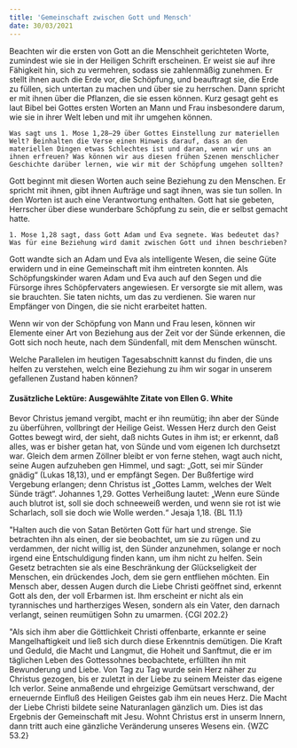 ```yaml
---
title: 'Gemeinschaft zwischen Gott und Mensch'
date: 30/03/2021
---
```


Beachten wir die ersten von Gott an die Menschheit gerichteten Worte, zumindest wie sie in der Heiligen Schrift erscheinen. Er weist sie auf ihre Fähigkeit hin, sich zu vermehren, sodass sie zahlenmäßig zunehmen. Er stellt ihnen auch die Erde vor, die Schöpfung, und beauftragt sie, die Erde zu füllen, sich untertan zu machen und über sie zu herrschen. Dann spricht er mit ihnen über die Pflanzen, die sie essen können. Kurz gesagt geht es laut Bibel bei Gottes ersten Worten an Mann und Frau insbesondere darum, wie sie in ihrer Welt leben und mit ihr umgehen können.

`Was sagt uns 1. Mose 1,28–29 über Gottes Einstellung zur materiellen Welt? Beinhalten die Verse einen Hinweis darauf, dass an den materiellen Dingen etwas Schlechtes ist und daran, wenn wir uns an ihnen erfreuen? Was können wir aus diesen frühen Szenen menschlicher Geschichte darüber lernen, wie wir mit der Schöpfung umgehen sollten?`

Gott beginnt mit diesen Worten auch seine Beziehung zu den Menschen. Er spricht mit ihnen, gibt ihnen Aufträge und sagt ihnen, was sie tun sollen. In den Worten ist auch eine Verantwortung enthalten. Gott hat sie gebeten, Herrscher über diese wunderbare Schöpfung zu sein, die er selbst gemacht hatte.

`1. Mose 1,28 sagt, dass Gott Adam und Eva segnete. Was bedeutet das? Was für eine Beziehung wird damit zwischen Gott und ihnen beschrieben?`

Gott wandte sich an Adam und Eva als intelligente Wesen, die seine Güte erwidern und in eine Gemeinschaft mit ihm eintreten konnten. Als Schöpfungskinder waren Adam und Eva auch auf den Segen und die Fürsorge ihres Schöpfervaters angewiesen. Er versorgte sie mit allem, was sie brauchten. Sie taten nichts, um das zu verdienen. Sie waren nur Empfänger von Dingen, die sie nicht erarbeitet hatten.

Wenn wir von der Schöpfung von Mann und Frau lesen, können wir Elemente einer Art von Beziehung aus der Zeit vor der Sünde erkennen, die Gott sich noch heute, nach dem Sündenfall, mit dem Menschen wünscht.

Welche Parallelen im heutigen Tagesabschnitt kannst du finden, die uns helfen zu verstehen, welch eine Beziehung zu ihm wir sogar in unserem gefallenen Zustand haben können?

#### Zusätzliche Lektüre: Ausgewählte Zitate von Ellen G. White

Bevor Christus jemand vergibt, macht er ihn reumütig; ihn aber der Sünde zu überführen, vollbringt der Heilige Geist. Wessen Herz durch den Geist Gottes bewegt wird, der sieht, daß nichts Gutes in ihm ist; er erkennt, daß alles, was er bisher getan hat, von Sünde und vom eigenen Ich durchsetzt war. Gleich dem armen Zöllner bleibt er von ferne stehen, wagt auch nicht, seine Augen aufzuheben gen Himmel, und sagt: „Gott, sei mir Sünder gnädig“ (Lukas 18,13), und er empfängt Segen. Der Bußfertige wird Vergebung erlangen; denn Christus ist „Gottes Lamm, welches der Welt Sünde trägt“. Johannes 1,29. Gottes Verheißung lautet: „Wenn eure Sünde auch blutrot ist, soll sie doch schneeweiß werden, und wenn sie rot ist wie Scharlach, soll sie doch wie Wolle werden.“ Jesaja 1,18. {BL 11.1}

"Halten auch die von Satan Betörten Gott für hart und strenge. Sie betrachten ihn als einen, der sie beobachtet, um sie zu rügen und zu verdammen, der nicht willig ist, den Sünder anzunehmen, solange er noch irgend eine Entschuldigung finden kann, um ihm nicht zu helfen. Sein Gesetz betrachten sie als eine Beschränkung der Glückseligkeit der Menschen, ein drückendes Joch, dem sie gern entfliehen möchten. Ein Mensch aber, dessen Augen durch die Liebe Christi geöffnet sind, erkennt Gott als den, der voll Erbarmen ist. Ihm erscheint er nicht als ein tyrannisches und hartherziges Wesen, sondern als ein Vater, den darnach verlangt, seinen reumütigen Sohn zu umarmen. {CGl 202.2}

"Als sich ihm aber die Göttlichkeit Christi offenbarte, erkannte er seine Mangelhaftigkeit und ließ sich durch diese Erkenntnis demütigen. Die Kraft und Geduld, die Macht und Langmut, die Hoheit und Sanftmut, die er im täglichen Leben des Gottessohnes beobachtete, erfüllten ihn mit Bewunderung und Liebe. Von Tag zu Tag wurde sein Herz näher zu Christus gezogen, bis er zuletzt in der Liebe zu seinem Meister das eigene Ich verlor. Seine anmaßende und ehrgeizige Gemütsart verschwand, der erneuernde Einfluß des Heiligen Geistes gab ihm ein neues Herz. Die Macht der Liebe Christi bildete seine Naturanlagen gänzlich um. Dies ist das Ergebnis der Gemeinschaft mit Jesu. Wohnt Christus erst in unserm Innern, dann tritt auch eine gänzliche Veränderung unseres Wesens ein. {WZC 53.2}